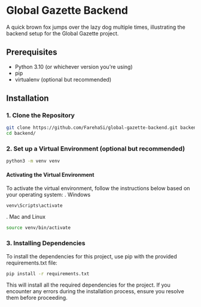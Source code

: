 # Global Gazette Backend

A quick brown fox jumps over the lazy dog multiple times, illustrating the backend setup for the Global Gazette project.

## Prerequisites

- Python 3.10 (or whichever version you're using)
- pip
- virtualenv (optional but recommended)

## Installation

### 1. Clone the Repository  

```bash
git clone https://github.com/FarehaSi/global-gazette-backend.git backend
cd backend/
```

### 2. Set up a Virtual Environment (optional but recommended)
```bash
python3 -m venv venv 
```
#### Activating the Virtual Environment
To activate the virtual environment, follow the instructions below based on your operating system:
. Windows
```bash
venv\Scripts\activate
```
. Mac and Linux
```bash
source venv/bin/activate
```
### 3. Installing Dependencies
To install the dependencies for this project, use pip with the provided requirements.txt file:
```bash
pip install -r requirements.txt
```
This will install all the required dependencies for the project. If you encounter any errors during the installation process, ensure you resolve them before proceeding.